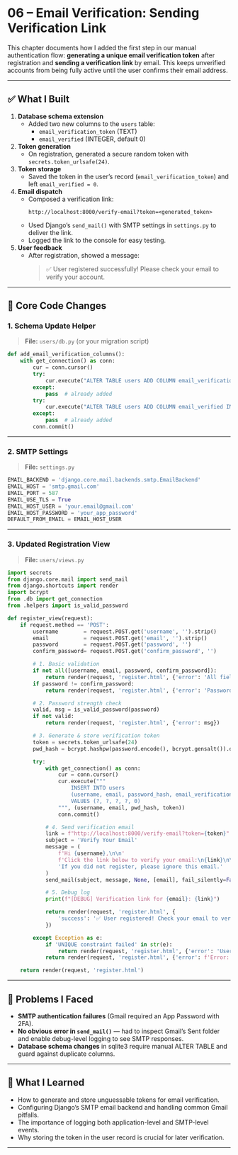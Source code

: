 # 06 – Email Verification: Sending Verification Link

This chapter documents how I added the first step in our manual authentication flow: **generating a unique email verification token** after registration and **sending a verification link** by email. This keeps unverified accounts from being fully active until the user confirms their email address.

---

## ✅ What I Built

1. **Database schema extension**  
   - Added two new columns to the `users` table:  
     - `email_verification_token` (TEXT)  
     - `email_verified` (INTEGER, default 0)  
2. **Token generation**  
   - On registration, generated a secure random token with `secrets.token_urlsafe(24)`.  
3. **Token storage**  
   - Saved the token in the user’s record (`email_verification_token`) and left `email_verified = 0`.  
4. **Email dispatch**  
   - Composed a verification link:  
     ```
     http://localhost:8000/verify-email?token=<generated_token>
     ```  
   - Used Django’s `send_mail()` with SMTP settings in `settings.py` to deliver the link.  
   - Logged the link to the console for easy testing.  
5. **User feedback**  
   - After registration, showed a message:  
     > ✅ User registered successfully! Please check your email to verify your account.

---

## 🔧 Core Code Changes

### 1. Schema Update Helper

> **File:** `users/db.py` (or your migration script)

```python
def add_email_verification_columns():
    with get_connection() as conn:
        cur = conn.cursor()
        try:
            cur.execute("ALTER TABLE users ADD COLUMN email_verification_token TEXT")
        except:
            pass  # already added
        try:
            cur.execute("ALTER TABLE users ADD COLUMN email_verified INTEGER DEFAULT 0")
        except:
            pass  # already added
        conn.commit()
````

---

### 2. SMTP Settings

> **File:** `settings.py`

```python
EMAIL_BACKEND = 'django.core.mail.backends.smtp.EmailBackend'
EMAIL_HOST = 'smtp.gmail.com'
EMAIL_PORT = 587
EMAIL_USE_TLS = True
EMAIL_HOST_USER = 'your.email@gmail.com'
EMAIL_HOST_PASSWORD = 'your_app_password'
DEFAULT_FROM_EMAIL = EMAIL_HOST_USER
```

---

### 3. Updated Registration View

> **File:** `users/views.py`

```python
import secrets
from django.core.mail import send_mail
from django.shortcuts import render
import bcrypt
from .db import get_connection
from .helpers import is_valid_password

def register_view(request):
    if request.method == 'POST':
        username        = request.POST.get('username', '').strip()
        email           = request.POST.get('email', '').strip()
        password        = request.POST.get('password', '')
        confirm_password= request.POST.get('confirm_password', '')

        # 1. Basic validation
        if not all([username, email, password, confirm_password]):
            return render(request, 'register.html', {'error': 'All fields are required'})
        if password != confirm_password:
            return render(request, 'register.html', {'error': 'Passwords do not match'})

        # 2. Password strength check
        valid, msg = is_valid_password(password)
        if not valid:
            return render(request, 'register.html', {'error': msg})

        # 3. Generate & store verification token
        token = secrets.token_urlsafe(24)
        pwd_hash = bcrypt.hashpw(password.encode(), bcrypt.gensalt()).decode()

        try:
            with get_connection() as conn:
                cur = conn.cursor()
                cur.execute("""
                    INSERT INTO users
                    (username, email, password_hash, email_verification_token, email_verified)
                    VALUES (?, ?, ?, ?, 0)
                """, (username, email, pwd_hash, token))
                conn.commit()

            # 4. Send verification email
            link = f"http://localhost:8000/verify-email?token={token}"
            subject = 'Verify Your Email'
            message = (
                f'Hi {username},\n\n'
                f'Click the link below to verify your email:\n{link}\n\n'
                'If you did not register, please ignore this email.'
            )
            send_mail(subject, message, None, [email], fail_silently=False)

            # 5. Debug log
            print(f"[DEBUG] Verification link for {email}: {link}")

            return render(request, 'register.html', {
                'success': '✅ User registered! Check your email to verify the account.'
            })

        except Exception as e:
            if 'UNIQUE constraint failed' in str(e):
                return render(request, 'register.html', {'error': 'Username or email already taken'})
            return render(request, 'register.html', {'error': f'Error: {e}'})

    return render(request, 'register.html')
```

---

## 🐞 Problems I Faced

* **SMTP authentication failures** (Gmail required an App Password with 2FA).
* **No obvious error in `send_mail()`** — had to inspect Gmail’s Sent folder and enable debug-level logging to see SMTP responses.
* **Database schema changes** in sqlite3 require manual ALTER TABLE and guard against duplicate columns.

---

## 🧠 What I Learned

* How to generate and store unguessable tokens for email verification.
* Configuring Django’s SMTP email backend and handling common Gmail pitfalls.
* The importance of logging both application-level and SMTP-level events.
* Why storing the token in the user record is crucial for later verification.

---
